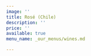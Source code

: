 ```yaml
---
image: ''
title: Rosé (Chile)
description: ''
price: ''
available: true
menu_name: _our_menus/wines.md

---
```


